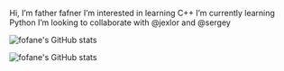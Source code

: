 Hi, I’m father fafner
I’m interested in learning C++
I’m currently learning Python
I’m looking to collaborate with @jexlor and @sergey



![fofane's GitHub stats](https://github-readme-stats.vercel.app/api/top-langs/?username=fofane&layout=compact&theme=radical)



![fofane's GitHub stats](https://github-readme-stats.vercel.app/api?username=fofane&show_icons=true&theme=radical)
